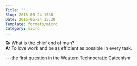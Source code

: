 ```yaml
---
Title: ""
Slug: 2015-06-24-1530
Date: 2015-06-24 15:30
Template: formats/micro
Category: micro
...
```


**Q:** What is the chief end of man?  
**A:** To love work and be as efficient as possible in every task.

---the first question in the Western Technocratic Catechism
